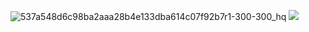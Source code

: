 
![537a548d6c98ba2aaa28b4e133dba614c07f92b7r1-300-300_hq](https://github.com/sinferno-1/sinferno-1/assets/111911708/b2d0d223-c5d1-44a7-bcf6-58510d9b757b)
![](https://komarev.com/ghpvc/?username=sinferno-1)


